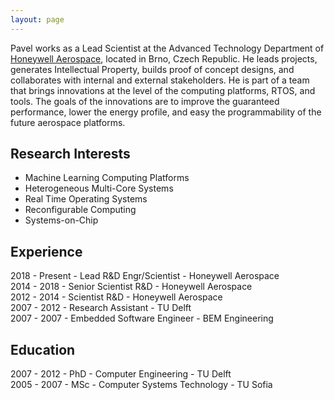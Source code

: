 ```yaml
---
layout: page
---
```


Pavel works as a Lead Scientist at the Advanced Technology Department of <a href="http://aerospace.honeywell.com/" target="_blank">Honeywell Aerospace</a>, located in Brno, Czech Republic. He leads projects, generates Intellectual Property, builds proof of concept designs, and collaborates with internal and external stakeholders. He is part of a team that brings innovations at the level of the computing platforms, RTOS, and tools. The goals of the innovations are to improve the guaranteed performance, lower the energy profile, and easy the programmability of the future aerospace platforms.

## Research Interests
* Machine Learning Computing Platforms
* Heterogeneous Multi-Core Systems
* Real Time Operating Systems 
* Reconfigurable Computing
* Systems-on-Chip


## Experience
2018 - Present - Lead R&D Engr/Scientist  - Honeywell Aerospace <br>
2014 - 2018 - Senior Scientist R&D - Honeywell Aerospace <br>
2012 - 2014 - Scientist R&D - Honeywell Aerospace <br>
2007 - 2012 - Research Assistant - TU Delft <br>
2007 - 2007 - Embedded Software Engineer - BEM Engineering <br>

## Education
2007 - 2012 - PhD - Computer Engineering - TU Delft <br>
2005 - 2007 - MSc - Computer Systems Technology - TU Sofia <br>

